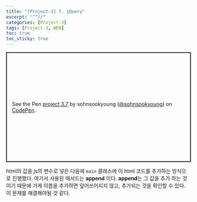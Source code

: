 ```yaml
---
title: "[Project-3] 7. jQuery"
excerpt: "^^//"
categories: [Project-3]
tags: [Project-3, WEB]
toc: true
toc_sticky: true
---
```


<p class="codepen" data-height="300" data-default-tab="html,result" data-slug-hash="RwjxPEb" data-user="sohnsookyoung" style="height: 300px; box-sizing: border-box; display: flex; align-items: center; justify-content: center; border: 2px solid; margin: 1em 0; padding: 1em;">
  <span>See the Pen <a href="https://codepen.io/sohnsookyoung/pen/RwjxPEb">
  project 3.7</a> by sohnsookyoung (<a href="https://codepen.io/sohnsookyoung">@sohnsookyoung</a>)
  on <a href="https://codepen.io">CodePen</a>.</span>
</p>
<script async src="https://cpwebassets.codepen.io/assets/embed/ei.js"></script>

html의 값을 js의 변수로 넣은 다음에 `main` 클래스에 이 html 코드를 추가하는 방식으로 진행했다. 여기서 사용된 메서드는 **append** 이다. **append**는 그 값을 추가 하는 것이기 때문에 가게 이름을 추가하면 덮어쓰어지지 않고, 추가되는 것을 확인할 수 있다. 이 문제를 해결해야될 것 같다. 